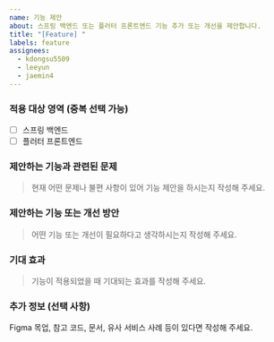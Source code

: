```yaml
---
name: 기능 제안
about: 스프링 백엔드 또는 플러터 프론트엔드 기능 추가 또는 개선을 제안합니다.
title: "[Feature] "
labels: feature
assignees:
  - kdongsu5509
  - leeyun
  - jaemin4
---
```


### 적용 대상 영역 (중복 선택 가능)

- [ ] 스프링 백엔드
- [ ] 플러터 프론트엔드

### 제안하는 기능과 관련된 문제

> 현재 어떤 문제나 불편 사항이 있어 기능 제안을 하시는지 작성해 주세요.

### 제안하는 기능 또는 개선 방안

> 어떤 기능 또는 개선이 필요하다고 생각하시는지 작성해 주세요.

### 기대 효과

> 기능이 적용되었을 때 기대되는 효과를 작성해 주세요.

### 추가 정보 (선택 사항)

Figma 목업, 참고 코드, 문서, 유사 서비스 사례 등이 있다면 작성해 주세요.
